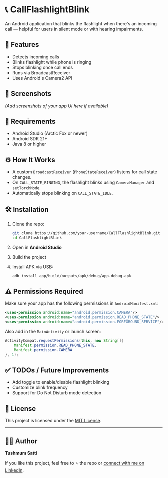 # 📞 CallFlashlightBlink

An Android application that blinks the flashlight when there's an incoming call — helpful for users in silent mode or with hearing impairments.

## 🚀 Features

- Detects incoming calls
- Blinks flashlight while phone is ringing
- Stops blinking once call ends
- Runs via BroadcastReceiver
- Uses Android's Camera2 API

## 📸 Screenshots

*(Add screenshots of your app UI here if available)*

## 🔧 Requirements

- Android Studio (Arctic Fox or newer)
- Android SDK 21+
- Java 8 or higher

## ⚙️ How It Works

- A custom `BroadcastReceiver` (`PhoneStateReceiver`) listens for call state changes.
- On `CALL_STATE_RINGING`, the flashlight blinks using `CameraManager` and `setTorchMode`.
- Automatically stops blinking on `CALL_STATE_IDLE`.

## 🛠️ Installation

1. Clone the repo:
   ```bash
   git clone https://github.com/your-username/CallFlashlightBlink.git
   cd CallFlashlightBlink
   ```

2. Open in **Android Studio**

3. Build the project

4. Install APK via USB:
   ```bash
   adb install app/build/outputs/apk/debug/app-debug.apk
   ```

## ⚠️ Permissions Required

Make sure your app has the following permissions in `AndroidManifest.xml`:

```xml
<uses-permission android:name="android.permission.CAMERA"/>
<uses-permission android:name="android.permission.READ_PHONE_STATE"/>
<uses-permission android:name="android.permission.FOREGROUND_SERVICE"/>
```

Also add in the `MainActivity` or launch screen:

```java
ActivityCompat.requestPermissions(this, new String[]{
    Manifest.permission.READ_PHONE_STATE,
    Manifest.permission.CAMERA
}, 1);
```

## ✅ TODOs / Future Improvements

- Add toggle to enable/disable flashlight blinking
- Customize blink frequency
- Support for Do Not Disturb mode detection

## 📄 License

This project is licensed under the [MIT License](LICENSE).

---

## 🙋‍♂️ Author

**Tushmum Satti**

If you like this project, feel free to ⭐️ the repo or [connect with me on LinkedIn](https://www.linkedin.com/).